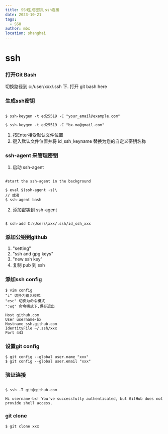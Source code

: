 ```yaml
---
title: SSH生成密钥,ssh连接
date: 2023-10-21
tags: 
  - SSH
author: mbx
location: shanghai  
---
```


# ssh

### 打开Git Bash

切换路径到 c:/user/xxx/.ssh 下.
打开 git bash here

### 生成ssh密钥

```shell

$ ssh-keygen -t ed25519 -C "your_email@example.com"

$ ssh-keygen -t ed25519 -C "bx.ma@gmail.com"

```

1. 按Enter接受默认文件位置
2. 键入默认文件位置并将 id_ssh_keyname 替换为您的自定义密钥名称

### ssh-agent 来管理密钥

1. 启动 ssh-agent
```shell

#start the ssh-agent in the background

$ eval $(ssh-agent -s)\
// 或者
$ ssh-agent bash

```

2. 添加密钥到 ssh-agent
```shell

$ ssh-add C:\Users\xxx/.ssh/id_ssh_xxx

```

### 添加公钥到github

1. "setting"
2. "ssh and gpg keys"
3. "new ssh key"
4. 复制 pub 到 ssh

### 添加ssh config

```
$ vim config
"i" 切换为输入模式
"esc" 切换为命令模式
":wq" 命令模式下,保存退出

Host github.com
User username-bx
Hostname ssh.github.com
IdentityFile ~/.ssh/xxx
Port 443

```

### 设置git config

```shell
$ git config --global user.name "xxx"
$ git config --global user.email "xxx"
```

### 验证连接
```shell

$ ssh -T git@github.com

Hi username-bx! You've successfully authenticated, but GitHub does not provide shell access.

```

###  git clone

```shell
$ git clone xxx
```

 
